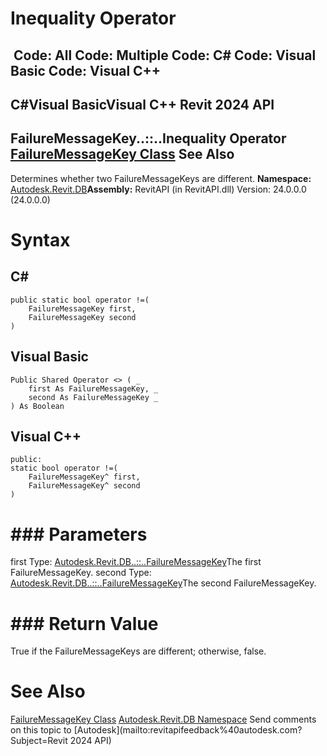 # Inequality Operator

﻿
 Code: All Code: Multiple Code: C# Code: Visual Basic Code: Visual C++   
---  
C#Visual BasicVisual C++
Revit 2024 API  
---  
FailureMessageKey..::..Inequality Operator   
[FailureMessageKey Class](f0fa1b40-5df3-ddaf-e38d-85bd438a89e3.md "FailureMessageKey Class") See Also  
---  
Determines whether two FailureMessageKeys are different.
**Namespace:** [Autodesk.Revit.DB](87546ba7-461b-c646-cbb1-2cb8f5bff8b2.md "Autodesk.Revit.DB Namespace")**Assembly:** RevitAPI (in RevitAPI.dll) Version: 24.0.0.0 (24.0.0.0)
# Syntax
C#  
---  
```text
public static bool operator !=(
	FailureMessageKey first,
	FailureMessageKey second
)
```
  
Visual Basic  
---  
```text
Public Shared Operator <> ( _
	first As FailureMessageKey, _
	second As FailureMessageKey _
) As Boolean
```
  
Visual C++  
---  
```text
public:
static bool operator !=(
	FailureMessageKey^ first, 
	FailureMessageKey^ second
)
```
  
# ### Parameters
first
    Type: [Autodesk.Revit.DB..::..FailureMessageKey](f0fa1b40-5df3-ddaf-e38d-85bd438a89e3.md "FailureMessageKey Class")The first FailureMessageKey.
second
    Type: [Autodesk.Revit.DB..::..FailureMessageKey](f0fa1b40-5df3-ddaf-e38d-85bd438a89e3.md "FailureMessageKey Class")The second FailureMessageKey.
# ### Return Value
True if the FailureMessageKeys are different; otherwise, false.
# See Also
[FailureMessageKey Class](f0fa1b40-5df3-ddaf-e38d-85bd438a89e3.md "FailureMessageKey Class")
[Autodesk.Revit.DB Namespace](87546ba7-461b-c646-cbb1-2cb8f5bff8b2.md "Autodesk.Revit.DB Namespace")
Send comments on this topic to [Autodesk](mailto:revitapifeedback%40autodesk.com?Subject=Revit 2024 API)